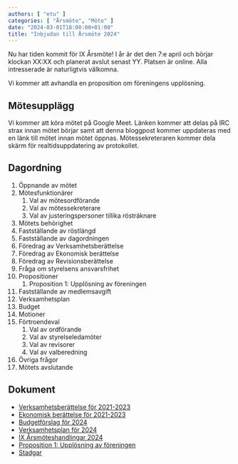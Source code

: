 ```yaml
---
authors: [ "etu" ]
categories: [ "Årsmöte", "Möte" ]
date: "2024-03-01T18:00:00+01:00"
title: "Inbjudan till Årsmöte 2024"
---
```


Nu har tiden kommit för IX Årsmöte! I år är det den 7:e april och
börjar klockan XX:XX och planerat avslut senast YY. Platsen är online.
Alla intresserade är naturligtvis välkomna.

Vi kommer att avhandla en proposition om föreningens upplösning.

## Mötesupplägg

Vi kommer att köra mötet på Google Meet. Länken kommer att delas på
IRC strax innan mötet börjar samt att denna bloggpost kommer
uppdateras med en länk till mötet innan mötet
öppnas. Mötessekreteraren kommer dela skärm för realtidsuppdatering av
protokollet.

## Dagordning

 1. Öppnande av mötet
 2. Mötesfunktionärer
    1. Val av mötesordförande
    2. Val av mötessekreterare
    3. Val av justeringspersoner tillika rösträknare
 3. Mötets behörighet
 4. Fastställande av röstlängd
 5. Fastställande av dagordningen
 6. Föredrag av Verksamhetsberättelse
 7. Föredrag av Ekonomisk berättelse
 8. Föredrag av Revisionsberättelse
 9. Fråga om styrelsens ansvarsfrihet
 10. Propositioner
     1. Proposition 1: Upplösning av föreningen
 11. Fastställande av medlemsavgift
 12. Verksamhetsplan
 13. Budget
 14. Motioner
 15. Förtroendeval
     1. Val av ordförande
     2. Val av styrelseledamöter
     3. Val av revisorer
     4. Val av valberedning
 16. Övriga frågor
 17. Mötets avslutande

## Dokument

- [Verksamhetsberättelse för 2021-2023](/documents/2024/annual-meeting/annual-report-2021-2023.pdf)
- [Ekonomisk berättelse för 2021-2023](/documents/2024/annual-meeting/financial-report-2021-2023.pdf)
- [Budgetförslag för 2024](/documents/2024/annual-meeting/proposed-budget-2024.pdf)
- [Verksamhetsplan för 2024](/documents/2024/annual-meeting/proposed-operation-plan-2024.pdf)
- [IX Årsmöteshandlingar 2024](/documents/2024/annual-meeting/combined-document.pdf)
- [Proposition 1: Upplösning av föreningen](/documents/2024/annual-meeting/proposition-1-disband-the-organization.pdf)
- [Stadgar](/documents/stadgar.pdf)
